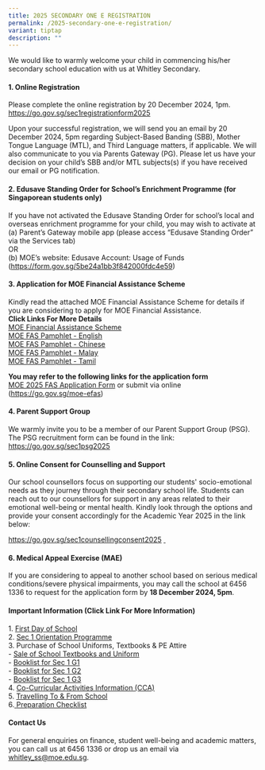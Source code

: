 ```yaml
---
title: 2025 SECONDARY ONE E REGISTRATION
permalink: /2025-secondary-one-e-registration/
variant: tiptap
description: ""
---
```

<p>We would like to warmly welcome your child in commencing his/her secondary
school education with us at Whitley Secondary.</p>
<h4><strong>1. Online Registration</strong></h4>
<p>Please complete the online registration by 20 December 2024, 1pm.
<br><a href="https://go.gov.sg/sec1registrationform2025" rel="noopener noreferrer nofollow" target="_blank">https://go.gov.sg/sec1registrationform2025</a>
<br>
</p>
<p>Upon your successful registration, we will send you an email by 20 December
2024, 5pm regarding Subject-Based Banding (SBB), Mother Tongue Language
(MTL), and Third Language matters, if applicable. We will also communicate
to you via Parents Gateway (PG). Please let us have your decision on your
child’s SBB and/or MTL subjects(s) if you have received our email or PG
notification.</p>
<h4><strong>2. Edusave Standing Order for School’s Enrichment Programme (for Singaporean students only)</strong></h4>
<p>If you have not activated the Edusave Standing Order for school’s local
and overseas enrichment programme for your child, you may wish to activate
at
<br>(a) Parent’s Gateway mobile app (please access “Edusave Standing Order”
via the Services tab)
<br>OR
<br>(b) MOE’s website: Edusave Account: Usage of Funds (<a href="https://form.gov.sg/5be24a1bb3f842000fdc4e59" rel="noopener noreferrer nofollow" target="_blank">https://form.gov.sg/5be24a1bb3f842000fdc4e59</a>)</p>
<h4><strong>3. Application for MOE Financial Assistance Scheme</strong></h4>
<p>Kindly read the attached MOE Financial Assistance Scheme for details if
you are considering to apply for MOE Financial Assistance.
<br><strong>Click Links For More Details</strong>
<br><a href="/files/2025   Application for MOE FAS/MOE_Financial_Assistance_Scheme_2025.pdf" rel="noopener nofollow" target="_blank">MOE Financial Assistance Scheme</a>
<br><a href="/files/2025   Application for MOE FAS/MOE_FAS_pamphlet__EL__2025.pdf" rel="noopener nofollow" target="_blank">MOE FAS Pamphlet - English</a>
<br><a href="/files/2025   Application for MOE FAS/MOE_FAS_pamphet__CL__2025.pdf" rel="noopener nofollow" target="_blank">MOE FAS Pamphlet - Chinese</a>
<br><a href="/files/2025   Application for MOE FAS/MOE_FAS_pamphlet__ML__2025.pdf" rel="noopener nofollow" target="_blank">MOE FAS Pamphlet - Malay</a>
<br><a href="/files/2025   Application for MOE FAS/MOE_FAS_pamphlet__TL__2025.pdf" rel="noopener nofollow" target="_blank">MOE FAS Pamphlet - Tamil</a>
</p>
<p><strong>You may refer to the following links for the application form</strong>
<br><a href="/files/MOE_2024_FAS_Application_Form.pdf" rel="noopener noreferrer nofollow" target="_blank">MOE 2025 FAS Application Form</a> or
submit via online (<a href="https://go.gov.sg/moe-efas" rel="noopener noreferrer nofollow" target="_blank">https://go.gov.sg/moe-efas</a>)</p>
<h4><strong>4. Parent Support Group</strong></h4>
<p>We warmly invite you to be a member of our Parent Support Group (PSG).
The PSG recruitment form can be found in the link: <a href="https://go.gov.sg/sec1psg2025" rel="noopener noreferrer nofollow" target="_blank">https://go.gov.sg/sec1psg2025</a>
<br>
</p>
<h4><strong>5. Online Consent for Counselling and Support</strong></h4>
<p>Our school counsellors focus on supporting our students' socio-emotional
needs as they journey through their secondary school life. Students can
reach out to our counsellors for support in any areas related to their
emotional well-being or mental health. Kindly look through the options
and provide your consent accordingly for the Academic Year 2025 in the
link below:</p>
<p><a href="https://go.gov.sg/sec1counsellingconsent2025" rel="noopener noreferrer nofollow" target="_blank">https://go.gov.sg/sec1counsellingconsent2025</a>  <u>&nbsp;</u>
</p>
<h4><strong>6. Medical Appeal Exercise (MAE)</strong></h4>
<p>If you are considering to appeal to another school based on serious medical
conditions/severe physical impairments, you may call the school at 6456
1336 to request for the application form by <strong>18 December 2024, 5pm</strong>.</p>
<h4><strong>Important Information (Click Link For More Information)</strong></h4>
<p>1. <a href="https://drive.google.com/file/d/1SDEGqMH3rKuV8oHTiEdfAXCTGSK-k87J/view?usp=sharing" rel="noopener nofollow" target="_blank">First Day of School</a>
<br>2. <a href="https://drive.google.com/file/d/1ukKg7bn2Brf6rO7Sv3uJISOIa3ne8XhO/view?usp=sharing" rel="noopener nofollow" target="_blank">Sec 1 Orientation Programme</a>
<br>3. Purchase of School Uniforms, Textbooks &amp; PE Attire
<br>- <a href="/files/3a_Sale_of_Textbooks_and_Uniform_for_2024__Sec_1_.pdf" rel="noopener noreferrer nofollow" target="_blank">Sale of School Textbooks and Uniform</a>
<br>- <a href="https://drive.google.com/file/d/1GTFi8l1-SY9clcmcfJQiQW0qOMcJgkuH/view?usp=sharing" rel="noopener nofollow" target="_blank">Booklist for Sec 1 G1</a>
<br>- <a href="https://drive.google.com/file/d/1Btpj2LNTW5-eBYy3md3JAW2yw5000GMb/view?usp=sharing" rel="noopener nofollow" target="_blank">Booklist for Sec 1 G2</a>
<br>- <a href="https://drive.google.com/file/d/1raUae4_gREhVOdM2-hpirjpdB66tJ9gh/view?usp=sharing" rel="noopener nofollow" target="_blank">Booklist for Sec 1 G3</a>
<br>4. <a href="https://drive.google.com/file/d/1ohUcscDT4G3FpcW6C_ntworFqJ7Bmtr7/view?usp=sharing" rel="noopener nofollow" target="_blank">Co-Curricular Activities Information (CCA)</a>
<br>5. <a href="https://drive.google.com/file/d/1jxykSipMHHUrkaOmlOdcYo0pCT2AXHhd/view?usp=sharing" rel="noopener nofollow" target="_blank">Travelling To &amp; From School</a>
<br>6.<a href="/files/6_Preparation_Checklist.pdf" rel="noopener noreferrer nofollow" target="_blank"> </a>
<a href="https://drive.google.com/file/d/13CEFeuMPMNsi_v4kjcHxc3t4YBC-1H-W/view?usp=sharing" rel="noopener nofollow" target="_blank">Preparation Checklist</a>
</p>
<h4><strong>Contact Us</strong></h4>
<p>For general enquiries on finance, student well-being and academic matters,
you can call us at 6456 1336 or drop us an email via <a href="mailto:whitley_ss@moe.edu.sg" rel="noopener noreferrer nofollow" target="_blank">whitley_ss@moe.edu.sg</a>.</p>
<p></p>
<p></p>